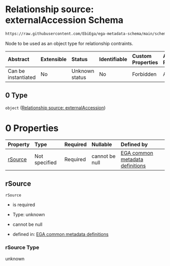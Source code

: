 # Relationship source: externalAccession Schema

```txt
https://raw.githubusercontent.com/EbiEga/ega-metadata-schema/main/schemas/EGA.protocol.json#/properties/protocolRelationships/items/allOf/1/anyOf/2/allOf/1/anyOf/0
```

Node to be used as an object type for relationship contraints.

| Abstract            | Extensible | Status         | Identifiable | Custom Properties | Additional Properties | Access Restrictions | Defined In                                                                       |
| :------------------ | :--------- | :------------- | :----------- | :---------------- | :-------------------- | :------------------ | :------------------------------------------------------------------------------- |
| Can be instantiated | No         | Unknown status | No           | Forbidden         | Allowed               | none                | [EGA.protocol.json\*](../../../schemas/EGA.protocol.json "open original schema") |

## 0 Type

`object` ([Relationship source: externalAccession](ega-4-definitions-relationship-source-externalaccession.md))

# 0 Properties

| Property            | Type          | Required | Nullable       | Defined by                                                                                                                                                                                                                                                                        |
| :------------------ | :------------ | :------- | :------------- | :-------------------------------------------------------------------------------------------------------------------------------------------------------------------------------------------------------------------------------------------------------------------------------- |
| [rSource](#rsource) | Not specified | Required | cannot be null | [EGA common metadata definitions](ega-4-definitions-relationship-source-externalaccession-properties-rsource.md "https://raw.githubusercontent.com/EbiEga/ega-metadata-schema/main/schemas/EGA.common-definitions.json#/definitions/rSourceExternalAccession/properties/rSource") |

## rSource



`rSource`

*   is required

*   Type: unknown

*   cannot be null

*   defined in: [EGA common metadata definitions](ega-4-definitions-relationship-source-externalaccession-properties-rsource.md "https://raw.githubusercontent.com/EbiEga/ega-metadata-schema/main/schemas/EGA.common-definitions.json#/definitions/rSourceExternalAccession/properties/rSource")

### rSource Type

unknown
